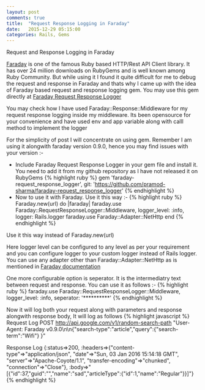 ```yaml
---
layout: post
comments: true
title:  "Request Response Logging in Faraday"
date:   2015-12-29 05:15:00
categories: Rails, Gems
---
```

Request and Response Logging in Faraday

<a href='https://rubygems.org/gems/faraday'>Faraday</a> is one of the famous Ruby based HTTP/Rest API Client library. It has over 24 million downloads on RubyGems and is well known among Ruby Community. But while using it I found it quite difficult for me to debug the request and response in Faraday and thats why  I came up with the idea of Faraday based request and response logging gem. You may use this gem directly at 
<a href='https://github.com/pramod-sharma/faraday-request_response_logger'> Faraday Request Response Logger </a>

You may check how I have used Faraday::Response::Middleware for my request response logging inside my middleware. Its been opensource for your convenience and have used env and app variable along with calll method to implement the logger

For the simplicity of post I will concentrate on using gem. Remember I am using it alongwith faraday version 0.9.0, hence you may find issues with your version :-

  * Include Faraday Request Response Logger in your gem file and install it. You need to add it from my github repository as I have not released it on RubyGems
    {% highlight ruby %}
      gem 'faraday-request_response_logger', git: 'https://github.com/pramod-sharma/faraday-request_response_logger'
    {% endhighlight %}
  * Now to use it with Faraday. Use it this way :-
    {% highlight ruby %}
    Faraday.new(url) do |faraday|
  faraday.use Faraday::RequestResponseLogger::Middleware, logger_level: :info, logger: Rails.logger
  faraday.use Faraday::Adapter::NetHttp
end
    {% endhighlight %}


  Use it this way instead of Faraday.new(url)

  Here logger level can be configured to any level as per your requirement and you can configure logger to your custom logger instead of Rails logger. You can use any adapter other than Faraday::Adapter::NetHttp as is mentioned in <a href='https://github.com/lostisland/faraday'> Faraday documentation </a>

  One more configurable option is seperator. It is the intermediatry text between request and response. You can use it as follows :-
    {% highlight ruby %}
      faraday.use Faraday::RequestResponseLogger::Middleware, logger_level: :info, seperator: '**********'
    {% endhighlight %}


Now it will log both your request along with parameters and response alongwith response body, It will log as follows
  {% highlight javascript %}
    Request Log
POST http://api.google.com/v1/random-search-path
"User-Agent: Faraday v0.9.0\n\n{\"search-type\":\"article\",\"query\":{\"search-term\":\"Wifi\"} }"


Response Log
{:status=>200, :headers=>{"content-type"=>"application/json", "date"=>"Sun, 03 Jan 2016 15:14:18 GMT", "server"=>"Apache-Coyote/1.1", "transfer-encoding"=>"chunked", "connection"=>"Close"}, :body=>"[{\"id\":37,\"guid\":\"\",\"name\":\"sad\",\"articleType\":{\"id\":1,\"name\":\"Regular\"}}]"}
  {% endhighlight %}




